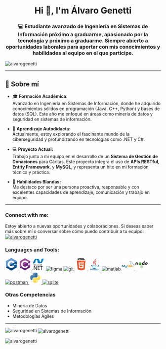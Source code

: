 <h1 align="center">Hi 👋, I'm Álvaro Genetti</h1>
<h3 align="center">💻 Estudiante avanzado de Ingeniería en Sistemas de Información próximo a graduarme, apasionado por la tecnología y próximo a graduarme. Siempre abierto a oportunidades laborales para aportar con mis conocimientos y habilidades al equipo en el que participe.</h3>

<p align="left"> <img src="https://komarev.com/ghpvc/?username=alvarogenetti&label=Profile%20views&color=0e75b6&style=flat" alt="alvarogenetti" /> </p>

---

## 🌟 Sobre mí  

- 🎓 **Formación Académica:**  
  Avanzado en Ingeniería en Sistemas de Información, donde he adquirido conocimientos sólidos en programación (Java, C++, Python) y bases de datos (SQL). Este año me enfoqué en áreas como minería de datos y seguridad en sistemas de información.  

- 🚀 **Aprendizaje Autodidacta:**  
  Actualmente, estoy explorando el fascinante mundo de la ciberseguridad y profundizando en tecnologías como .NET y C#.  

- 💻 **Proyecto Actual:**  
  Trabajo junto a mi equipo en el desarrollo de un **Sistema de Gestión de Donaciones** para Cáritas. Este proyecto integra el uso de **APIs RESTful**, **Entity Framework**, y **MySQL**, y representa un hito en mi formación técnica y práctica.  

- 🤝 **Habilidades Blandas:**  
  Me destaco por ser una persona proactiva, responsable y con excelentes capacidades de aprendizaje, comunicación y trabajo en equipo.  

---

<h3 align="left">Connect with me:</h3>
<p align="left">
Estoy abierto a nuevas oportunidades y colaboraciones. Si deseas saber más sobre mí o conversar sobre cómo puedo contribuir a tu equipo:  
<a href="https://linkedin.com/in/alvarogenetti" target="blank"><img align="center" src="https://raw.githubusercontent.com/rahuldkjain/github-profile-readme-generator/master/src/images/icons/Social/linked-in-alt.svg" alt="alvarogenetti" height="30" width="40" /></a>
</p>

<h3 align="left">Languages and Tools:</h3>
<p align="left"> <a href="https://www.w3schools.com/cpp/" target="_blank" rel="noreferrer"> <img src="https://raw.githubusercontent.com/devicons/devicon/master/icons/cplusplus/cplusplus-original.svg" alt="cplusplus" width="40" height="40"/> </a> <a href="https://www.w3schools.com/cs/" target="_blank" rel="noreferrer"> <img src="https://raw.githubusercontent.com/devicons/devicon/master/icons/csharp/csharp-original.svg" alt="csharp" width="40" height="40"/> </a> <a href="https://dotnet.microsoft.com/" target="_blank" rel="noreferrer"> <img src="https://raw.githubusercontent.com/devicons/devicon/master/icons/dot-net/dot-net-original-wordmark.svg" alt="dotnet" width="40" height="40"/> </a> <a href="https://www.figma.com/" target="_blank" rel="noreferrer"> <img src="https://www.vectorlogo.zone/logos/figma/figma-icon.svg" alt="figma" width="40" height="40"/> </a> <a href="https://git-scm.com/" target="_blank" rel="noreferrer"> <img src="https://www.vectorlogo.zone/logos/git-scm/git-scm-icon.svg" alt="git" width="40" height="40"/> </a> <a href="https://www.w3.org/html/" target="_blank" rel="noreferrer"> <img src="https://raw.githubusercontent.com/devicons/devicon/master/icons/html5/html5-original-wordmark.svg" alt="html5" width="40" height="40"/> </a> <a href="https://www.java.com" target="_blank" rel="noreferrer"> <img src="https://raw.githubusercontent.com/devicons/devicon/master/icons/java/java-original.svg" alt="java" width="40" height="40"/> </a> <a href="https://www.mathworks.com/" target="_blank" rel="noreferrer"> <img src="https://upload.wikimedia.org/wikipedia/commons/2/21/Matlab_Logo.png" alt="matlab" width="40" height="40"/> </a> <a href="https://www.mysql.com/" target="_blank" rel="noreferrer"> <img src="https://raw.githubusercontent.com/devicons/devicon/master/icons/mysql/mysql-original-wordmark.svg" alt="mysql" width="40" height="40"/> </a> <a href="https://nodejs.org" target="_blank" rel="noreferrer"> <img src="https://raw.githubusercontent.com/devicons/devicon/master/icons/nodejs/nodejs-original-wordmark.svg" alt="nodejs" width="40" height="40"/> </a> <a href="https://postman.com" target="_blank" rel="noreferrer"> <img src="https://www.vectorlogo.zone/logos/getpostman/getpostman-icon.svg" alt="postman" width="40" height="40"/> </a> <a href="https://www.python.org" target="_blank" rel="noreferrer"> <img src="https://raw.githubusercontent.com/devicons/devicon/master/icons/python/python-original.svg" alt="python" width="40" height="40"/> </a> <a href="https://www.sqlite.org/" target="_blank" rel="noreferrer"> <img src="https://www.vectorlogo.zone/logos/sqlite/sqlite-icon.svg" alt="sqlite" width="40" height="40"/> </a> </p>

### Otras Competencias  
- Minería de Datos  
- Seguridad en Sistemas de Información  
- Metodologías Ágiles  

---

<p><img align="left" src="https://github-readme-stats.vercel.app/api/top-langs?username=alvarogenetti&show_icons=true&locale=en&layout=compact" alt="alvarogenetti" /></p>

<p>&nbsp;<img align="center" src="https://github-readme-stats.vercel.app/api?username=alvarogenetti&show_icons=true&locale=en" alt="alvarogenetti" /></p>

<p><img align="center" src="https://github-readme-streak-stats.herokuapp.com/?user=alvarogenetti&" alt="alvarogenetti" /></p>
